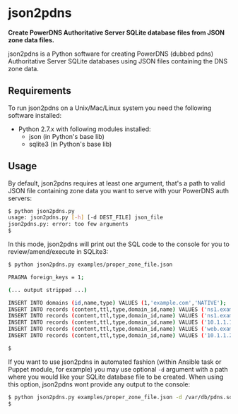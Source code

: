 json2pdns
=======
**Create PowerDNS Authoritative Server SQLite database files from JSON zone data files.**

json2pdns is a Python software for creating PowerDNS (dubbed pdns) Authoritative Server SQLite databases using JSON files containing the DNS zone data.

## Requirements

To run json2pdns on a Unix/Mac/Linux system you need the following software installed:

- Python 2.7.x with following modules installed:
  - json (in Python's base lib)
  - sqlite3 (in Python's base lib)


## Usage

By default, json2pdns requires at least one argument, that's a path to valid JSON file containing zone data you want to serve with your PowerDNS auth servers:

```sh
$ python json2pdns.py
usage: json2pdns.py [-h] [-d DEST_FILE] json_file
json2pdns.py: error: too few arguments
$
```

In this mode, json2pdns will print out the SQL code to the console for you to review/amend/execute in SQLite3:

```sh
$ python json2pdns.py examples/proper_zone_file.json

PRAGMA foreign_keys = 1;

(... output stripped ...)

INSERT INTO domains (id,name,type) VALUES (1,'example.com','NATIVE');
INSERT INTO records (content,ttl,type,domain_id,name) VALUES ('ns1.example.com. hostmaster.example.com. 1299682996 300 1800 604800 300',300,'SOA',1,'example.com');
INSERT INTO records (content,ttl,type,domain_id,name) VALUES ('ns1.example.com',300,'NS',1,'example.com');
INSERT INTO records (content,ttl,type,domain_id,name) VALUES ('10.1.1.1',300,'A',1,'ns1.example.com');
INSERT INTO records (content,ttl,type,domain_id,name) VALUES ('web.example.com',300,'CNAME',1,'ldapass.example.com');
INSERT INTO records (content,ttl,type,domain_id,name) VALUES ('10.1.1.2',300,'A',1,'web.example.com');

$
```

If you want to use json2pdns in automated fashion (within Ansible task or Puppet module, for example) you may use optional `-d` argument with a path where you would like your SQLite database file to be created. When using this option, json2pdns wont provide any output to the console:

```sh
$ python json2pdns.py examples/proper_zone_file.json -d /var/db/pdns.sql
$
```
